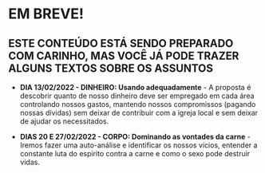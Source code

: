# EM BREVE!

## ESTE CONTEÚDO ESTÁ SENDO PREPARADO COM CARINHO, MAS VOCÊ JÁ PODE TRAZER ALGUNS TEXTOS SOBRE OS ASSUNTOS

- **DIA 13/02/2022 - DINHEIRO: Usando adequadamente** - A proposta é descobrir quanto de nosso dinheiro deve ser empregado em cada área controlando nossos gastos, mantendo nossos compromissos (pagando nossas dívidas) sem deixar de contribuir com a igreja local e sem deixar de ajudar os necessitados.

- **DIAS 20 E 27/02/2022 - CORPO: Dominando as vontades da carne** - Iremos fazer uma auto-análise e identificar os nossos vícios, entender a constante luta do espírito contra a carne e como o sexo pode destruir vidas.